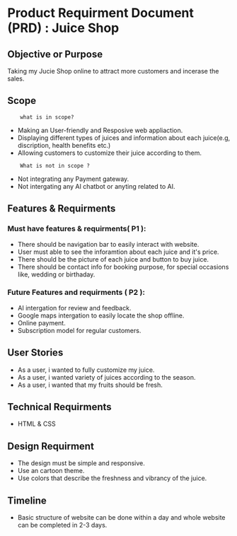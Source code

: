 # Product Requirment Document (PRD) : Juice Shop 

## Objective or Purpose
Taking my Jucie Shop online to attract more customers and incerase the sales. 

## Scope

        what is in scope?
    
- Making an User-friendly and Resposive web appliaction.
- Displaying different types of juices and information about each juice(e.g, discription, health benefits etc.)
- Allowing customers to customize their juice according to them.
<!--  -->

        What is not in scope ?
- Not integrating any Payment gateway.
- Not intergating any AI chatbot or anyting related to AI.

## Features & Requirments
### Must have features & requirments( P1 ):
- There should be navigation bar to easily interact with website.
- User must able to see the inforamtion about each juice and it's price.
- There should be the picture of each juice and button to buy juice.
- There should be contact info for booking purpose, for special occasions like, wedding or birthaday.

### Future Features and requirments ( P2 ):
- AI intergation for review and feedback. 
- Google maps intergation to easily locate the shop offline.
- Online payment.
- Subscription model for regular customers.

## User Stories
- As a user, i wanted to fully customize my juice.
- As a user, i wanted variety of juices according to the season.
- As a user, i wanted that my fruits should be fresh. 

## Technical Requirments
- HTML & CSS 

## Design Requirment 
- The design must be simple and responsive.
- Use an cartoon theme.
- Use colors that describe the freshness and vibrancy  of the juice. 

## Timeline
- Basic structure of website can be done within a day and whole website can be completed in 2-3 days.